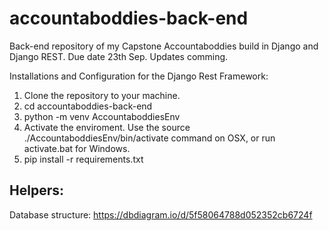 # accountaboddies-back-end

Back-end repository of my Capstone Accountaboddies build in Django and Django REST. Due date 23th Sep.
Updates comming. 

Installations and Configuration for the Django Rest Framework:
1. Clone the repository to your machine.
2. cd accountaboddies-back-end
3. python -m venv AccountaboddiesEnv
4. Activate the enviroment. Use the source ./AccountaboddiesEnv/bin/activate command on OSX, or run activate.bat for Windows.
5. pip install -r requirements.txt

## Helpers:
Database structure: https://dbdiagram.io/d/5f58064788d052352cb6724f
